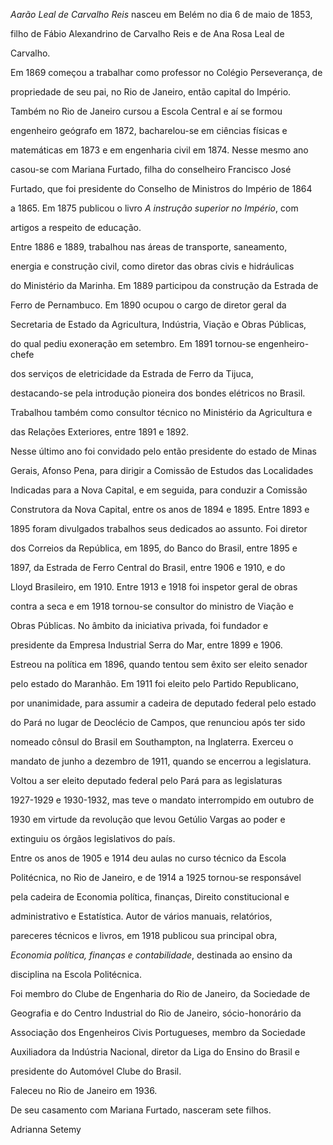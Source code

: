 

*Aarão Leal de Carvalho Reis* nasceu em Belém no dia 6 de maio de 1853,

filho de Fábio Alexandrino de Carvalho Reis e de Ana Rosa Leal de

Carvalho.



Em 1869 começou a trabalhar como professor no Colégio Perseverança, de

propriedade de seu pai, no Rio de Janeiro, então capital do Império.

Também no Rio de Janeiro cursou a Escola Central e aí se formou

engenheiro geógrafo em 1872, bacharelou-se em ciências físicas e

matemáticas em 1873 e em engenharia civil em 1874. Nesse mesmo ano

casou-se com Mariana Furtado, filha do conselheiro Francisco José

Furtado, que foi presidente do Conselho de Ministros do Império de 1864

a 1865. Em 1875 publicou o livro *A instrução superior no Império*, com

artigos a respeito de educação.



Entre 1886 e 1889, trabalhou nas áreas de transporte, saneamento,

energia e construção civil, como diretor das obras civis e hidráulicas

do Ministério da Marinha. Em 1889 participou da construção da Estrada de

Ferro de Pernambuco. Em 1890 ocupou o cargo de diretor geral da

Secretaria de Estado da Agricultura, Indústria, Viação e Obras Públicas,

do qual pediu exoneração em setembro. Em 1891 tornou-se engenheiro-chefe

dos serviços de eletricidade da Estrada de Ferro da Tijuca,

destacando-se pela introdução pioneira dos bondes elétricos no Brasil.

Trabalhou também como consultor técnico no Ministério da Agricultura e

das Relações Exteriores, entre 1891 e 1892.



Nesse último ano foi convidado pelo então presidente do estado de Minas

Gerais, Afonso Pena, para dirigir a Comissão de Estudos das Localidades

Indicadas para a Nova Capital, e em seguida, para conduzir a Comissão

Construtora da Nova Capital, entre os anos de 1894 e 1895. Entre 1893 e

1895 foram divulgados trabalhos seus dedicados ao assunto. Foi diretor

dos Correios da República, em 1895, do Banco do Brasil, entre 1895 e

1897, da Estrada de Ferro Central do Brasil, entre 1906 e 1910, e do

Lloyd Brasileiro, em 1910. Entre 1913 e 1918 foi inspetor geral de obras

contra a seca e em 1918 tornou-se consultor do ministro de Viação e

Obras Públicas. No âmbito da iniciativa privada, foi fundador e

presidente da Empresa Industrial Serra do Mar, entre 1899 e 1906.



Estreou na política em 1896, quando tentou sem êxito ser eleito senador

pelo estado do Maranhão. Em 1911 foi eleito pelo Partido Republicano,

por unanimidade, para assumir a cadeira de deputado federal pelo estado

do Pará no lugar de Deoclécio de Campos, que renunciou após ter sido

nomeado cônsul do Brasil em Southampton, na Inglaterra. Exerceu o

mandato de junho a dezembro de 1911, quando se encerrou a legislatura.

Voltou a ser eleito deputado federal pelo Pará para as legislaturas

1927-1929 e 1930-1932, mas teve o mandato interrompido em outubro de

1930 em virtude da revolução que levou Getúlio Vargas ao poder e

extinguiu os órgãos legislativos do país.



Entre os anos de 1905 e 1914 deu aulas no curso técnico da Escola

Politécnica, no Rio de Janeiro, e de 1914 a 1925 tornou-se responsável

pela cadeira de Economia política, finanças, Direito constitucional e

administrativo e Estatística. Autor de vários manuais, relatórios,

pareceres técnicos e livros, em 1918 publicou sua principal obra,

*Economia política, finanças e contabilidade*, destinada ao ensino da

disciplina na Escola Politécnica.



Foi membro do Clube de Engenharia do Rio de Janeiro, da Sociedade de

Geografia e do Centro Industrial do Rio de Janeiro, sócio-honorário da

Associação dos Engenheiros Civis Portugueses, membro da Sociedade

Auxiliadora da Indústria Nacional, diretor da Liga do Ensino do Brasil e

presidente do Automóvel Clube do Brasil.



Faleceu no Rio de Janeiro em 1936.



De seu casamento com Mariana Furtado, nasceram sete filhos.



Adrianna Setemy



